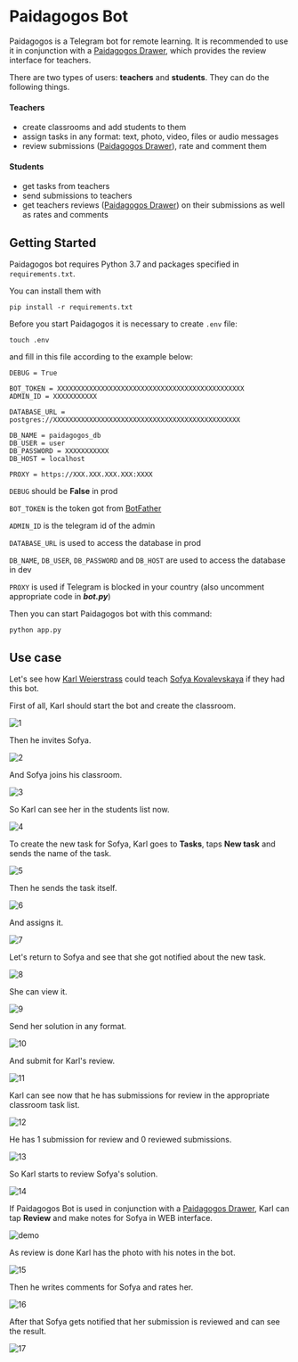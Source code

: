 # Paidagogos Bot

Paidagogos is a Telegram bot for remote learning. It is recommended to use it in conjunction with a [Paidagogos Drawer](https://github.com/Macket/paidagogos_drawer), which provides the review interface for teachers.

There are two types of users: **teachers** and **students**. They can do the following things.

#### Teachers

- create classrooms and add students to them
- assign tasks in any format: text, photo, video, files or audio messages
- review submissions ([Paidagogos Drawer](https://github.com/Macket/paidagogos_drawer)), rate and comment them

#### Students

- get tasks from teachers
- send submissions to teachers
- get teachers reviews ([Paidagogos Drawer](https://github.com/Macket/paidagogos_drawer)) on their submissions as well as rates and comments

## Getting Started

Paidagogos bot requires Python 3.7 and packages specified in ```requirements.txt```.

You can install them with

```
pip install -r requirements.txt
```

Before you start Paidagogos it is necessary to create ```.env``` file:

```
touch .env
```

and fill in this file according to the example below:

```
DEBUG = True

BOT_TOKEN = XXXXXXXXXXXXXXXXXXXXXXXXXXXXXXXXXXXXXXXXXXXXXXX
ADMIN_ID = XXXXXXXXXXX

DATABASE_URL = postgres://XXXXXXXXXXXXXXXXXXXXXXXXXXXXXXXXXXXXXXXXXXXXXXX

DB_NAME = paidagogos_db
DB_USER = user
DB_PASSWORD = XXXXXXXXXXX
DB_HOST = localhost

PROXY = https://XXX.XXX.XXX.XXX:XXXX

```

```DEBUG``` should be **False** in prod

```BOT_TOKEN``` is the token got from [BotFather](https://t.me/BotFather)

```ADMIN_ID``` is the telegram id of the admin

```DATABASE_URL``` is used to access the database in prod

```DB_NAME```, ```DB_USER```, ```DB_PASSWORD``` and  ```DB_HOST```  are used to access the database in dev

```PROXY``` is used if Telegram is blocked in your country (also uncomment appropriate code in ***bot.py***)


Then you can start Paidagogos bot with this command:

```
python app.py
```


## Use case

Let's see how [Karl Weierstrass](https://en.wikipedia.org/wiki/Karl_Weierstrass) could teach [Sofya Kovalevskaya](https://en.wikipedia.org/wiki/Sofya_Kovalevskaya) if they had this bot.

First of all, Karl should start the bot and create the classroom.

![1](https://raw.githubusercontent.com/Macket/paidagogos_bot/master/img/readme/1.png)

Then he invites Sofya.

![2](https://raw.githubusercontent.com/Macket/paidagogos_bot/master/img/readme/2.png)

And Sofya joins his classroom.

![3](https://raw.githubusercontent.com/Macket/paidagogos_bot/master/img/readme/3.png)

So Karl can see her in the students list now.

![4](https://raw.githubusercontent.com/Macket/paidagogos_bot/master/img/readme/4.png)

To create the new task for Sofya, Karl goes to **Tasks**, taps **New task** and sends the name of the task.

![5](https://raw.githubusercontent.com/Macket/paidagogos_bot/master/img/readme/5.png)

Then he sends the task itself.

![6](https://raw.githubusercontent.com/Macket/paidagogos_bot/master/img/readme/6.png)

And assigns it.

![7](https://raw.githubusercontent.com/Macket/paidagogos_bot/master/img/readme/7.png)

Let's return to Sofya and see that she got notified about the new task.

![8](https://raw.githubusercontent.com/Macket/paidagogos_bot/master/img/readme/8.png)

She can view it.

![9](https://raw.githubusercontent.com/Macket/paidagogos_bot/master/img/readme/9.png)

Send her solution in any format.

![10](https://raw.githubusercontent.com/Macket/paidagogos_bot/master/img/readme/10.png)

And submit for Karl's review.

![11](https://raw.githubusercontent.com/Macket/paidagogos_bot/master/img/readme/11.png)

Karl can see now that he has submissions for review in the appropriate classroom task list.

![12](https://raw.githubusercontent.com/Macket/paidagogos_bot/master/img/readme/12.png)

He has 1 submission for review and 0 reviewed submissions.

![13](https://raw.githubusercontent.com/Macket/paidagogos_bot/master/img/readme/13.png)

So Karl starts to review Sofya's solution.

![14](https://raw.githubusercontent.com/Macket/paidagogos_bot/master/img/readme/14.png)

If Paidagogos Bot is used in conjunction with a [Paidagogos Drawer](https://github.com/Macket/paidagogos_drawer), Karl can tap **Review** and make notes for Sofya in WEB interface.

![demo](https://raw.githubusercontent.com/Macket/paidagogos_drawer/master/videos/readme/demo.gif)

As review is done Karl has the photo with his notes in the bot.

![15](https://raw.githubusercontent.com/Macket/paidagogos_bot/master/img/readme/15.png)

Then he writes comments for Sofya and rates her.

![16](https://raw.githubusercontent.com/Macket/paidagogos_bot/master/img/readme/16.png)

After that Sofya gets notified that her submission is reviewed and can see the result.

![17](https://raw.githubusercontent.com/Macket/paidagogos_bot/master/img/readme/17.png)
